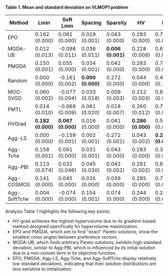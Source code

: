 **Table 1. Mean and standard deviation on VLMOP1 problem**

| Method       | Lmin              | Soft Lmin         | Spacing           | Sparsity          | HV                | IP                | Cross Angle       | PBI               |
|--------------|-------------------|-------------------|-------------------|-------------------|-------------------|-------------------|-------------------|-------------------|
| EPO          | 0.162 (0.000)     | 0.061 (0.000)     | 0.029 (0.001)     | 0.043 (0.000)     | 0.283 (0.000)     | 0.776 (0.000)     | **0.046 (0.041)** | **0.930 (0.003)** |
| MGDA-UB      | 0.012 (0.013)     | -0.098 (0.011)    | 0.036 (0.011)     | **0.006 (0.001)** | 0.228 (0.008)     | 0.606 (0.010)     | 31.278 (1.533)    | 2.986 (0.088)     |
| PMGDA        | 0.150 (0.001)     | 0.055 (0.000)     | 0.034 (0.001)     | 0.042 (0.000)     | 0.283 (0.000)     | 0.775 (0.000)     | 0.318 (0.037)     | 0.952 (0.003)     |
| Random       | 0.000 (0.000)     | -0.161 (0.002)    | **0.000 (0.000)** | 0.272 (0.000)     | 0.044 (0.000)     | 0.410 (0.127)     | 52.290 (12.938)   | 3.894 (0.590)     |
| MOO-SVGD     | 0.060 (0.002)     | -0.077 (0.004)    | 0.033 (0.018)     | 0.009 (0.003)     | 0.212 (0.003)     | 0.633 (0.024)     | 29.647 (3.305)    | 2.963 (0.197)     |
| PMTL         | 0.014 (0.010)     | -0.068 (0.009)    | 0.061 (0.020)     | 0.018 (0.007)     | 0.260 (0.012)     | 0.706 (0.004)     | 15.036 (1.270)    | 1.993 (0.093)     |
| HVGrad       | **0.182 (0.000)** | **0.067 (0.000)** | 0.016 (0.000)     | 0.041 (0.000)     | **0.286 (0.000)** | 0.578 (0.069)     | 34.090 (8.607)    | 3.062 (0.465)     |
| Agg-LS       | 0.000 (0.000)     | -0.159 (0.001)    | 0.002 (0.001)     | 0.272 (0.001)     | 0.043 (0.002)     | **0.227 (0.008)** | 71.168 (0.958)    | 4.764 (0.047)     |
| Agg-Tche     | 0.158 (0.001)     | 0.061 (0.000)     | 0.031 (0.001)     | 0.043 (0.000)     | 0.283 (0.000)     | 0.348 (0.000)     | 55.174 (0.049)    | 3.889 (0.004)     |
| Agg-PBI      | 0.113 (0.074)     | 0.032 (0.046)     | 0.045 (0.030)     | 0.042 (0.002)     | 0.281 (0.002)     | 0.657 (0.097)     | 11.374 (9.125)    | 1.434 (0.402)     |
| Agg-COSMOS   | 0.141 (0.000)     | 0.045 (0.000)     | 0.035 (0.000)     | 0.039 (0.000)     | 0.285 (0.000)     | 0.771 (0.000)     | 1.085 (0.000)     | 1.011 (0.000)     |
| Agg-SoftTche | 0.004 (0.000)     | -0.074 (0.000)    | 0.154 (0.001)     | 0.074 (0.000)     | 0.244 (0.000)     | 0.276 (0.000)     | 63.106 (0.018)    | 4.253 (0.001)     |


Analysis
Table 1 highlights the following key points:

- HV-grad achieves the highest hypervolume due to its gradient-based method designed specifically for hypervolume maximization.
- EPO and PMGDA, which aim to find "exact" Pareto solutions, show the smallest cross angles between preference vectors.
- MGDA-UB, which finds arbitrary Pareto solutions, exhibits high standard deviation, similar to Agg-PBI, which is influenced by its initial solution due to a non-convex term in its objective function.
- EPO, PMGDA, Agg-LS, Agg-Tche, and Agg-SoftTche display relatively low standard deviations, indicating that their solution distributions are less sensitive to initialization.